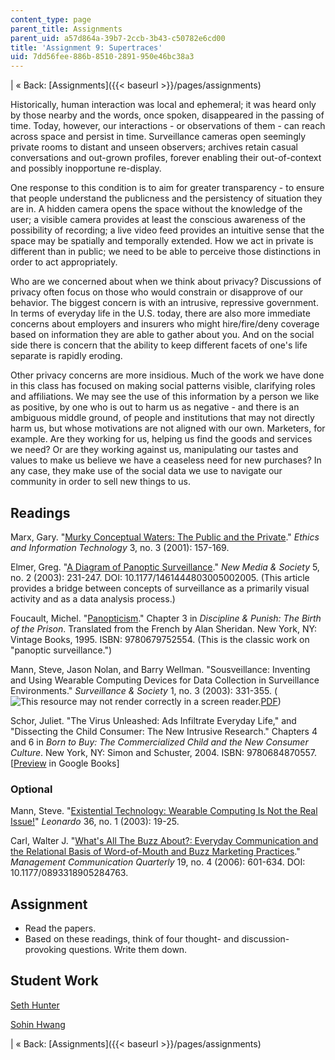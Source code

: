 ```yaml
---
content_type: page
parent_title: Assignments
parent_uid: a57d864a-39b7-2ccb-3b43-c50782e6cd00
title: 'Assignment 9: Supertraces'
uid: 7dd56fee-886b-8510-2891-950e46bc38a3
---
```


| « Back: [Assignments]({{< baseurl >}}/pages/assignments) 

Historically, human interaction was local and ephemeral; it was heard only by those nearby and the words, once spoken, disappeared in the passing of time. Today, however, our interactions - or observations of them - can reach across space and persist in time. Surveillance cameras open seemingly private rooms to distant and unseen observers; archives retain casual conversations and out-grown profiles, forever enabling their out-of-context and possibly inopportune re-display.

One response to this condition is to aim for greater transparency - to ensure that people understand the publicness and the persistency of situation they are in. A hidden camera opens the space without the knowledge of the user; a visible camera provides at least the conscious awareness of the possibility of recording; a live video feed provides an intuitive sense that the space may be spatially and temporally extended. How we act in private is different than in public; we need to be able to perceive those distinctions in order to act appropriately.

Who are we concerned about when we think about privacy? Discussions of privacy often focus on those who would constrain or disapprove of our behavior. The biggest concern is with an intrusive, repressive government. In terms of everyday life in the U.S. today, there are also more immediate concerns about employers and insurers who might hire/fire/deny coverage based on information they are able to gather about you. And on the social side there is concern that the ability to keep different facets of one's life separate is rapidly eroding.

Other privacy concerns are more insidious. Much of the work we have done in this class has focused on making social patterns visible, clarifying roles and affiliations. We may see the use of this information by a person we like as positive, by one who is out to harm us as negative - and there is an ambiguous middle ground, of people and institutions that may not directly harm us, but whose motivations are not aligned with our own. Marketers, for example. Are they working for us, helping us find the goods and services we need? Or are they working against us, manipulating our tastes and values to make us believe we have a ceaseless need for new purchases? In any case, they make use of the social data we use to navigate our community in order to sell new things to us.

Readings
--------

Marx, Gary. "[Murky Conceptual Waters: The Public and the Private](http://mit.edu/gtmarx/www/murkypublicandprivate.html)." _Ethics and Information Technology_ 3, no. 3 (2001): 157-169.

Elmer, Greg. "[A Diagram of Panoptic Surveillance](http://nms.sagepub.com/cgi/content/abstract/5/2/231)." _New Media & Society_ 5, no. 2 (2003): 231-247. DOI: 10.1177/1461444803005002005. (This article provides a bridge between concepts of surveillance as a primarily visual activity and as a data analysis process.)

Foucault, Michel. "[Panopticism](http://foucault.info/documents/disciplineAndPunish/foucault.disciplineAndPunish.panOpticism.html)." Chapter 3 in _Discipline & Punish: The Birth of the Prison_. Translated from the French by Alan Sheridan. New York, NY: Vintage Books, 1995. ISBN: 9780679752554. (This is the classic work on "panoptic surveillance.")

Mann, Steve, Jason Nolan, and Barry Wellman. "Sousveillance: Inventing and Using Wearable Computing Devices for Data Collection in Surveillance Environments." _Surveillance & Society_ 1, no. 3 (2003): 331-355. (![This resource may not render correctly in a screen reader.](/images/inacessible.gif)[PDF](http://wearcam.org/cyborg_and_community/cyborg42deview.pdf))

Schor, Juliet. "The Virus Unleashed: Ads Infiltrate Everyday Life," and "Dissecting the Child Consumer: The New Intrusive Research." Chapters 4 and 6 in _Born to Buy: The Commercialized Child and the New Consumer Culture_. New York, NY: Simon and Schuster, 2004. ISBN: 9780684870557. \[[Preview](http://books.google.com/books?id=4zzeoi1jU5oC&pg=PA69=onepage) in Google Books\]

### Optional

Mann, Steve. "[Existential Technology: Wearable Computing Is Not the Real Issue!](https://doi.org/10.1162/002409403321152239)" _Leonardo_ 36, no. 1 (2003): 19-25.

Carl, Walter J. "[What's All The Buzz About?: Everyday Communication and the Relational Basis of Word-of-Mouth and Buzz Marketing Practices](http://mcq.sagepub.com/cgi/content/abstract/19/4/601)." _Management Communication Quarterly_ 19, no. 4 (2006): 601-634. DOI: 10.1177/0893318905284763.

Assignment
----------

*   Read the papers.
*   Based on these readings, think of four thought- and discussion-provoking questions. Write them down.

Student Work
------------

[Seth Hunter](http://designingsociablemedia.blogspot.com/2008/05/supertraces-discussion-questions-public.html)

[Sohin Hwang](http://dsm2008.blogspot.com/2008/05/four-questions.html)

| « Back: [Assignments]({{< baseurl >}}/pages/assignments)